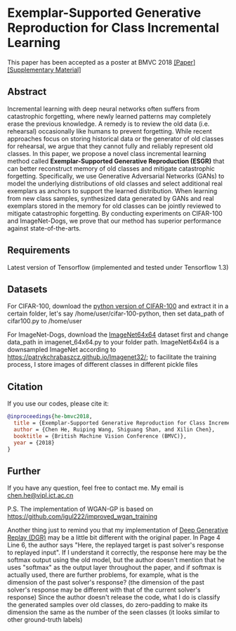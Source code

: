 # Exemplar-Supported Generative Reproduction for Class Incremental Learning

This paper has been accepted as a poster at BMVC 2018 [[Paper]](http://bmvc2018.org/contents/papers/0325.pdf)[[Supplementary Material]](http://bmvc2018.org/contents/supplementary/pdf/0325_supp.pdf)

## Abstract

Incremental learning with deep neural networks often suffers from catastrophic forgetting, where newly learned patterns may completely erase the previous knowledge. A remedy is to review the old data (i.e. rehearsal) occasionally like humans to prevent forgetting. While recent approaches focus on storing historical data or the generator of old classes for rehearsal, we argue that they cannot fully and reliably represent old classes. In this paper, we propose a novel class incremental learning method called **Exemplar-Supported Generative Reproduction (ESGR)** that can better reconstruct memory of old classes and mitigate catastrophic forgetting. Specifically, we use Generative Adversarial Networks (GANs) to model the underlying distributions of old classes and select additional real exemplars as anchors to support the learned distribution. When learning from new class samples, synthesized data generated by GANs and real exemplars stored in the
memory for old classes can be jointly reviewed to mitigate catastrophic forgetting. By conducting experiments on CIFAR-100 and ImageNet-Dogs, we prove that our method has superior performance against state-of-the-arts.

## Requirements

Latest version of Tensorflow (implemented and tested under Tensorflow 1.3)

## Datasets 

For CIFAR-100, download the [python version of CIFAR-100](http://www.cs.toronto.edu/~kriz/cifar-100-python.tar.gz) and extract it in a certain folder, let's say /home/user/cifar-100-python, then set data_path of cifar100.py to /home/user

For ImageNet-Dogs, download the [ImageNet64x64](https://pan.baidu.com/s/1k3tXWDTJ7tsoYZXStXu4pQ) dataset first and change data_path in imagenet_64x64.py to your folder path. ImageNet64x64 is a downsampled ImageNet according to https://patrykchrabaszcz.github.io/Imagenet32/; to facilitate the training process, I store images of different classes in different pickle files


## Citation

If you use our codes, please cite it:

```bibtex
@inproceedings{he-bmvc2018,
  title = {Exemplar-Supported Generative Reproduction for Class Incremental Learning},
  author = {Chen He, Ruiping Wang, Shiguang Shan, and Xilin Chen},
  booktitle = {British Machine Vision Conference (BMVC)},
  year = {2018}
}
```

## Further

If you have any question, feel free to contact me. My email is chen.he@vipl.ict.ac.cn

P.S. The implementation of WGAN-GP is based on https://github.com/igul222/improved_wgan_training

Another thing just to remind you that my implementation of [Deep Generative Replay (DGR)](https://arxiv.org/abs/1705.08690) may be a little bit different with the original paper. In Page 4 Line 6, the author says "Here, the replayed target is past solver's response to replayed input". If I understand it correctly, the response here may be the softmax output using the old model, but the author doesn't mention that he uses "softmax" as the output layer throughout the paper, and if softmax is actually used, there are further problems, for example, what is the dimension of the past solver's response? (the dimension of the past solver's response may be different with that of the current solver's response) Since the author doesn't release the code, what I do is classify the generated samples over old classes, do zero-padding to make its dimension the same as the number of the seen classes (it looks similar to other ground-truth labels)
